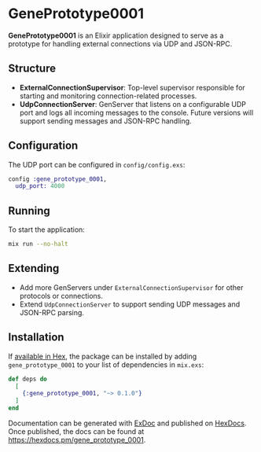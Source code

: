 # GenePrototype0001

**GenePrototype0001** is an Elixir application designed to serve as a prototype for handling external connections via UDP and JSON-RPC.

## Structure

- **ExternalConnectionSupervisor**: Top-level supervisor responsible for starting and monitoring connection-related processes.
- **UdpConnectionServer**: GenServer that listens on a configurable UDP port and logs all incoming messages to the console. Future versions will support sending messages and JSON-RPC handling.

## Configuration

The UDP port can be configured in `config/config.exs`:

```elixir
config :gene_prototype_0001,
  udp_port: 4000
```

## Running

To start the application:

```sh
mix run --no-halt
```

## Extending

- Add more GenServers under `ExternalConnectionSupervisor` for other protocols or connections.
- Extend `UdpConnectionServer` to support sending UDP messages and JSON-RPC parsing.

## Installation

If [available in Hex](https://hex.pm/docs/publish), the package can be installed
by adding `gene_prototype_0001` to your list of dependencies in `mix.exs`:

```elixir
def deps do
  [
    {:gene_prototype_0001, "~> 0.1.0"}
  ]
end
```

Documentation can be generated with [ExDoc](https://github.com/elixir-lang/ex_doc)
and published on [HexDocs](https://hexdocs.pm). Once published, the docs can
be found at <https://hexdocs.pm/gene_prototype_0001>.
